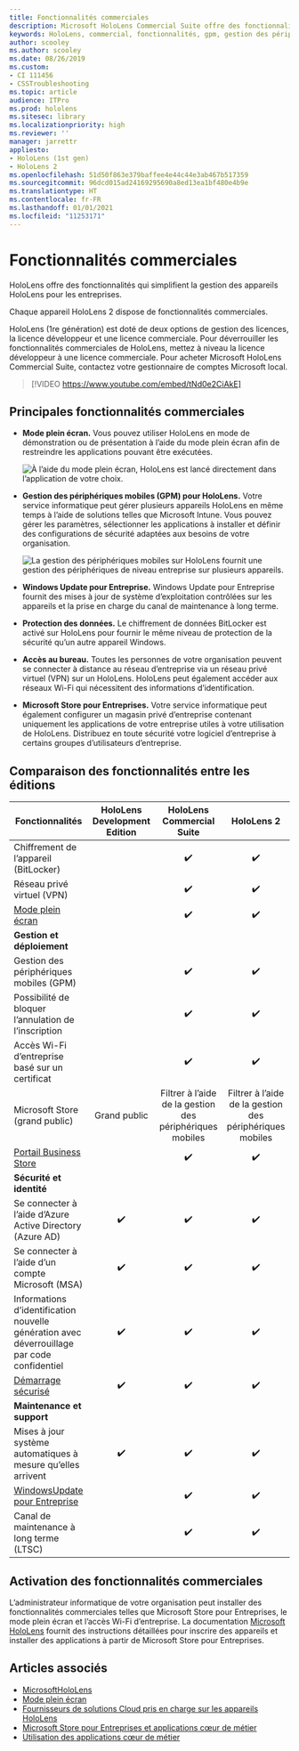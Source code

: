 ```yaml
---
title: Fonctionnalités commerciales
description: Microsoft HoloLens Commercial Suite offre des fonctionnalités qui facilite la gestion des appareils HoloLens pour les entreprises. Par défaut, les appareils HoloLens 2 disposent de fonctionnalités commerciales.
keywords: HoloLens, commercial, fonctionnalités, gpm, gestion des périphériques mobiles, mode plein écran
author: scooley
ms.author: scooley
ms.date: 08/26/2019
ms.custom:
- CI 111456
- CSSTroubleshooting
ms.topic: article
audience: ITPro
ms.prod: hololens
ms.sitesec: library
ms.localizationpriority: high
ms.reviewer: ''
manager: jarrettr
appliesto:
- HoloLens (1st gen)
- HoloLens 2
ms.openlocfilehash: 51d50f863e379baffee4e44c44e3ab467b517359
ms.sourcegitcommit: 96dcd015ad24169295690a8ed13ea1bf480e4b9e
ms.translationtype: HT
ms.contentlocale: fr-FR
ms.lasthandoff: 01/01/2021
ms.locfileid: "11253171"
---
```

# Fonctionnalités commerciales

HoloLens offre des fonctionnalités qui simplifient la gestion des appareils HoloLens pour les entreprises.

Chaque appareil HoloLens 2 dispose de fonctionnalités commerciales.

HoloLens (1re génération) est doté de deux options de gestion des licences, la licence développeur et une licence commerciale. Pour déverrouiller les fonctionnalités commerciales de HoloLens, mettez à niveau la licence développeur à une licence commerciale. Pour acheter Microsoft HoloLens Commercial Suite, contactez votre gestionnaire de comptes Microsoft local.

>[!VIDEO https://www.youtube.com/embed/tNd0e2CiAkE]

## Principales fonctionnalités commerciales

- **Mode plein écran.** Vous pouvez utiliser HoloLens en mode de démonstration ou de présentation à l’aide du mode plein écran afin de restreindre les applications pouvant être exécutées.

  ![À l’aide du mode plein écran, HoloLens est lancé directement dans l’application de votre choix.](images/201608-kioskmode-400px.png)

- **Gestion des périphériques mobiles (GPM) pour HoloLens.** Votre service informatique peut gérer plusieurs appareils HoloLens en même temps à l’aide de solutions telles que Microsoft Intune. Vous pouvez gérer les paramètres, sélectionner les applications à installer et définir des configurations de sécurité adaptées aux besoins de votre organisation.

  ![La gestion des périphériques mobiles sur HoloLens fournit une gestion des périphériques de niveau entreprise sur plusieurs appareils.](images/201608-enterprisemanagement-400px.png)

- **Windows Update pour Entreprise.** Windows Update pour Entreprise fournit des mises à jour de système d’exploitation contrôlées sur les appareils et la prise en charge du canal de maintenance à long terme.
- **Protection des données.** Le chiffrement de données BitLocker est activé sur HoloLens pour fournir le même niveau de protection de la sécurité qu’un autre appareil Windows.
- **Accès au bureau.** Toutes les personnes de votre organisation peuvent se connecter à distance au réseau d’entreprise via un réseau privé virtuel (VPN) sur un HoloLens. HoloLens peut également accéder aux réseaux Wi-Fi qui nécessitent des informations d’identification.
- **Microsoft Store pour Entreprises.** Votre service informatique peut également configurer un magasin privé d’entreprise contenant uniquement les applications de votre entreprise utiles à votre utilisation de HoloLens. Distribuez en toute sécurité votre logiciel d’entreprise à certains groupes d’utilisateurs d’entreprise.

## Comparaison des fonctionnalités entre les éditions

|Fonctionnalités |HoloLens Development Edition |HoloLens Commercial Suite |HoloLens 2 |
|---|:---:|:---:|:---:|
|Chiffrement de l’appareil (BitLocker) | |✔️ |✔️ |
|Réseau privé virtuel (VPN) | |✔️ |✔️ |
|[Mode plein écran](hololens-kiosk.md) | |✔️ |✔️ |
|**Gestion et déploiement** | | | |
|Gestion des périphériques mobiles (GPM) | |✔️ |✔️ |
|Possibilité de bloquer l’annulation de l’inscription | |✔️ |✔️ |
|Accès Wi-Fi d’entreprise basé sur un certificat | |✔️ |✔️ |
|Microsoft Store (grand public) |Grand public |Filtrer à l’aide de la gestion des périphériques mobiles |Filtrer à l’aide de la gestion des périphériques mobiles |
|[Portail Business Store](https://docs.microsoft.com/microsoft-store/working-with-line-of-business-apps) | |✔️ |✔️ |
|**Sécurité et identité** | | | |
|Se connecter à l’aide d’Azure Active Directory (Azure AD) |✔️ |✔️ |✔️ |
|Se connecter à l’aide d’un compte Microsoft (MSA) |✔️ |✔️ |✔️ |
|Informations d’identification nouvelle génération avec déverrouillage par code confidentiel |✔️ |✔️ |✔️ |
|[Démarrage sécurisé](https://docs.microsoft.com/windows-hardware/design/device-experiences/oem-secure-boot) |✔️ |✔️ |✔️ |
|**Maintenance et support** | | | |
|Mises à jour système automatiques à mesure qu’elles arrivent |✔️ |✔️ |✔️ |
|[WindowsUpdate pour Entreprise](https://docs.microsoft.com/windows/deployment/update/waas-manage-updates-wufb) | |✔️ |✔️ |
|Canal de maintenance à long terme (LTSC) | |✔️ |✔️ |

## Activation des fonctionnalités commerciales

L’administrateur informatique de votre organisation peut installer des fonctionnalités commerciales telles que Microsoft Store pour Entreprises, le mode plein écran et l’accès Wi-Fi d’entreprise. La documentation [Microsoft HoloLens](index.yml) fournit des instructions détaillées pour inscrire des appareils et installer des applications à partir de Microsoft Store pour Entreprises.

## Articles associés

- [MicrosoftHoloLens](index.yml)
- [Mode plein écran](hololens-kiosk.md)
- [Fournisseurs de solutions Cloud pris en charge sur les appareils HoloLens](/windows/client-management/mdm/configuration-service-provider-reference#csps-supported-in-hololens-devices)
- [Microsoft Store pour Entreprises et applications cœur de métier](https://blogs.technet.microsoft.com/sbucci/2016/04/13/windows-store-for-business-and-line-of-business-applications/)
- [Utilisation des applications cœur de métier](/microsoft-store/working-with-line-of-business-apps)
